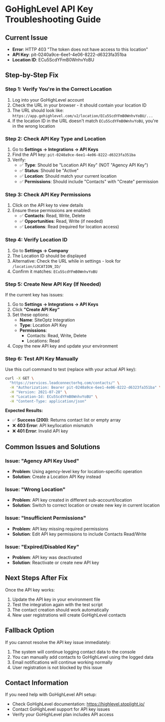 # GoHighLevel API Key Troubleshooting Guide

## Current Issue
- **Error**: HTTP 403 "The token does not have access to this location"
- **API Key**: pit-0240a9ce-6ee1-4e06-8222-d6323fa351ba
- **Location ID**: ECu5ScdYFmB0WnhvYoBU

## Step-by-Step Fix

### Step 1: Verify You're in the Correct Location
1. Log into your GoHighLevel account
2. Check the URL in your browser - it should contain your location ID
3. The URL should look like: `https://app.gohighlevel.com/v2/location/ECu5ScdYFmB0WnhvYoBU/...`
4. If the location ID in the URL doesn't match `ECu5ScdYFmB0WnhvYoBU`, you're in the wrong location

### Step 2: Check API Key Type and Location
1. Go to **Settings → Integrations → API Keys**
2. Find the API key: `pit-0240a9ce-6ee1-4e06-8222-d6323fa351ba`
3. Verify:
   - ✅ **Type**: Should be "Location API Key" (NOT "Agency API Key")
   - ✅ **Status**: Should be "Active" 
   - ✅ **Location**: Should match your current location
   - ✅ **Permissions**: Should include "Contacts" with "Create" permission

### Step 3: Check API Key Permissions
1. Click on the API key to view details
2. Ensure these permissions are enabled:
   - ✅ **Contacts**: Read, Write, Delete
   - ✅ **Opportunities**: Read, Write (if needed)
   - ✅ **Locations**: Read (required for location access)

### Step 4: Verify Location ID
1. Go to **Settings → Company**
2. The Location ID should be displayed
3. Alternative: Check the URL while in settings - look for `/location/LOCATION_ID/`
4. Confirm it matches: `ECu5ScdYFmB0WnhvYoBU`

### Step 5: Create New API Key (If Needed)
If the current key has issues:

1. Go to **Settings → Integrations → API Keys**
2. Click **"Create API Key"**
3. Set these options:
   - **Name**: SiteOptz Integration
   - **Type**: Location API Key
   - **Permissions**: 
     - Contacts: Read, Write, Delete
     - Locations: Read
4. Copy the new API key and update your environment

### Step 6: Test API Key Manually
Use this curl command to test (replace with your actual API key):

```bash
curl -X GET \
  "https://services.leadconnectorhq.com/contacts/" \
  -H "Authorization: Bearer pit-0240a9ce-6ee1-4e06-8222-d6323fa351ba" \
  -H "Version: 2021-07-28" \
  -H "Location-Id: ECu5ScdYFmB0WnhvYoBU" \
  -H "Content-Type: application/json"
```

**Expected Results:**
- ✅ **Success (200)**: Returns contact list or empty array
- ❌ **403 Error**: API key/location mismatch
- ❌ **401 Error**: Invalid API key

## Common Issues and Solutions

### Issue: "Agency API Key Used"
- **Problem**: Using agency-level key for location-specific operation
- **Solution**: Create a Location API Key instead

### Issue: "Wrong Location"
- **Problem**: API key created in different sub-account/location
- **Solution**: Switch to correct location or create new key in current location

### Issue: "Insufficient Permissions"
- **Problem**: API key missing required permissions
- **Solution**: Edit API key permissions to include Contacts Read/Write

### Issue: "Expired/Disabled Key"
- **Problem**: API key was deactivated
- **Solution**: Reactivate or create new API key

## Next Steps After Fix

Once the API key works:

1. Update the API key in your environment file
2. Test the integration again with the test script
3. The contact creation should work automatically
4. New user registrations will create GoHighLevel contacts

## Fallback Option

If you cannot resolve the API key issue immediately:

1. The system will continue logging contact data to the console
2. You can manually add contacts to GoHighLevel using the logged data
3. Email notifications will continue working normally
4. User registration is not blocked by this issue

## Contact Information

If you need help with GoHighLevel API setup:
- Check GoHighLevel documentation: https://highlevel.stoplight.io/
- Contact GoHighLevel support for API key issues
- Verify your GoHighLevel plan includes API access